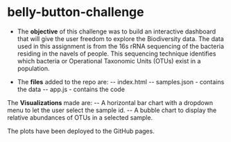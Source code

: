 # belly-button-challenge
- The **objective** of this challenge was to build an interactive dashboard that will give the user freedom to explore the Biodiversity data. The data used in this assignment is from the 16s rRNA sequencing of the bacteria residing in the navels of people. This sequencing technique identifies which bacteria or Operational Taxonomic Units (OTUs) exist in a population. 

- The **files** added to the repo are:
-- index.html
-- samples.json - contains the data
-- app.js - contains the code

The **Visualizations** made are: 
-- A horizontal bar chart with a dropdown menu to let the user select the sample id.
-- A bubble chart to display the relative abundances of OTUs in a selected sample. 

The plots have been deployed to the GitHub pages. 
